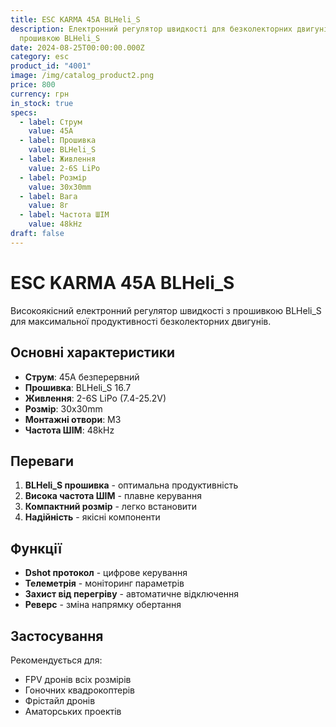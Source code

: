 ```yaml
---
title: ESC KARMA 45A BLHeli_S
description: Електронний регулятор швидкості для безколекторних двигунів з
  прошивкою BLHeli_S
date: 2024-08-25T00:00:00.000Z
category: esc
product_id: "4001"
image: /img/catalog_product2.png
price: 800
currency: грн
in_stock: true
specs:
  - label: Струм
    value: 45A
  - label: Прошивка
    value: BLHeli_S
  - label: Живлення
    value: 2-6S LiPo
  - label: Розмір
    value: 30x30mm
  - label: Вага
    value: 8г
  - label: Частота ШІМ
    value: 48kHz
draft: false
---
```


# ESC KARMA 45A BLHeli_S

Високоякісний електронний регулятор швидкості з прошивкою BLHeli_S для максимальної продуктивності безколекторних двигунів.

## Основні характеристики

- **Струм**: 45A безперервний
- **Прошивка**: BLHeli_S 16.7
- **Живлення**: 2-6S LiPo (7.4-25.2V)
- **Розмір**: 30x30mm
- **Монтажні отвори**: M3
- **Частота ШІМ**: 48kHz

## Переваги

1. **BLHeli_S прошивка** - оптимальна продуктивність
2. **Висока частота ШІМ** - плавне керування
3. **Компактний розмір** - легко встановити
4. **Надійність** - якісні компоненти

## Функції

- **Dshot протокол** - цифрове керування
- **Телеметрія** - моніторинг параметрів
- **Захист від перегріву** - автоматичне відключення
- **Реверс** - зміна напрямку обертання

## Застосування

Рекомендується для:
- FPV дронів всіх розмірів
- Гоночних квадрокоптерів
- Фрістайл дронів
- Аматорських проектів
